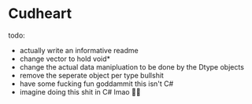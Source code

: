 # Cudheart

todo:

- actually write an informative readme
- change vector to hold void*
- change the actual data manipluation to be done by the Dtype objects
- remove the seperate object per type bullshit
- have some fucking fun goddammit this isn't C#
- imagine doing this shit in C# lmao 🤣😂
